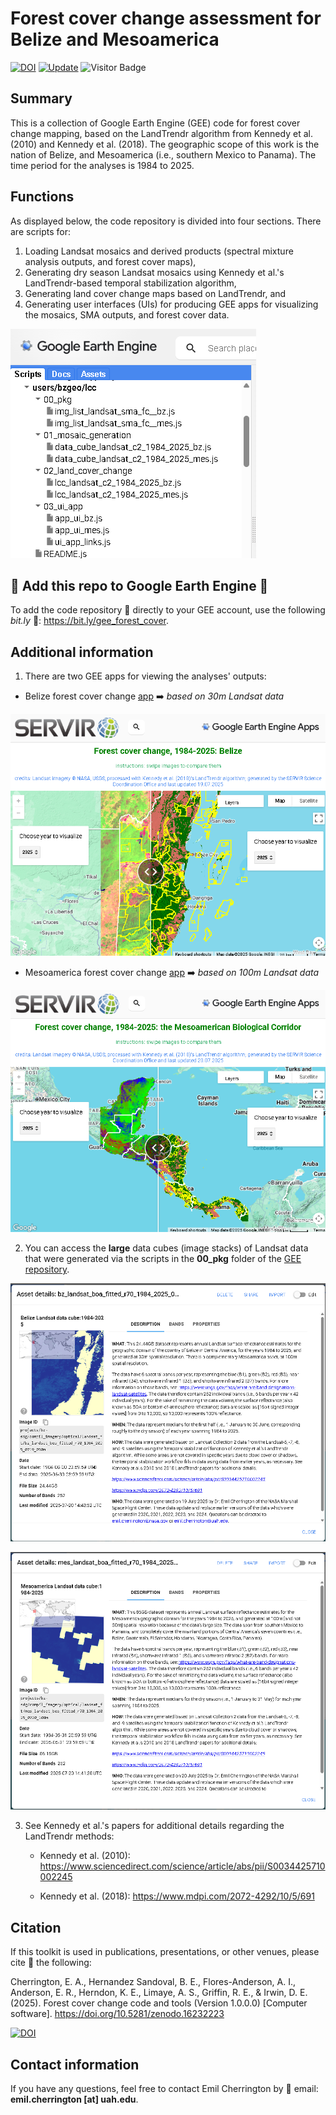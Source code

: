 # Forest cover change assessment for Belize and Mesoamerica

[![DOI](https://zenodo.org/badge/DOI/10.5281/zenodo.16232223.svg)](https://doi.org/10.5281/zenodo.16232223)
[![Update](https://img.shields.io/github/last-commit/bzgeo/forest_cover_change?label=repo%20last%20updated&style=flat-square)](https://github.com/BzGEO/forest_cover_change)
![Visitor Badge](https://visitor-badge.laobi.icu/badge?page_id=bzgeo.forest_cover_change)

## Summary
This is a collection of Google Earth Engine (GEE) code for forest cover change mapping, based on the LandTrendr algorithm from Kennedy et al. (2010) and Kennedy et al. (2018). The geographic scope of this work is the nation of Belize, and Mesoamerica (i.e., southern Mexico to Panama). The time period for the analyses is 1984 to 2025.

## Functions

As displayed below, the code repository is divided into four sections. There are scripts for:

1. Loading Landsat mosaics and derived products (spectral mixture analysis outputs, and forest cover maps),
2. Generating dry season Landsat mosaics using Kennedy et al.'s LandTrendr-based temporal stabilization algorithm,
3. Generating land cover change maps based on LandTrendr, and
4. Generating user interfaces (UIs) for producing GEE apps for visualizing the mosaics, SMA outputs, and forest cover data.

![](https://github.com/BzGEO/forest_cover_change/blob/main/_graphics/gee_repo_structure.png)

## 📢 Add this repo to Google Earth Engine 📢
To add the code repository 💾 directly to your GEE account, use the following *bit.ly* 🔗: https://bit.ly/gee_forest_cover.

## Additional information

1. There are two GEE apps for viewing the analyses' outputs:
   
  * Belize forest cover change [app](https://bzgeo.users.earthengine.app/view/bz-forest-cover-landsat) ➡️ *based on 30m Landsat data*

![](https://github.com/BzGEO/forest_cover_change/blob/main/_graphics/app_screenshot_bz_1.png)
    
  * Mesoamerica forest cover change [app](https://bzgeo.users.earthengine.app/view/mes-fcover-landsat) ➡️ *based on 100m Landsat data*

![](https://github.com/BzGEO/forest_cover_change/blob/main/_graphics/app_screenshot_mes_2.png)

2. You can access the **large** data cubes (image stacks) of Landsat data that were generated via the scripts in the **00_pkg** folder of the [GEE repository](https://bit.ly/gee_forest_cover).

![](https://github.com/BzGEO/forest_cover_change/blob/main/_graphics/data_cube_bz.png)

![](https://github.com/BzGEO/forest_cover_change/blob/main/_graphics/data_cube_mes.png)

3. See Kennedy et al.'s papers for additional details regarding the LandTrendr methods:

   * Kennedy et al. (2010): https://www.sciencedirect.com/science/article/abs/pii/S0034425710002245

   * Kennedy et al. (2018): https://www.mdpi.com/2072-4292/10/5/691

## Citation

If this toolkit is used in publications, presentations, or other venues, please cite 📝 the following:

Cherrington, E. A., Hernandez Sandoval, B. E., Flores-Anderson, A. I., Anderson, E. R., Herndon, K. E., Limaye, A. S., Griffin, R. E., & Irwin, D. E. (2025). Forest cover change code and tools (Version 1.0.0.0) [Computer software]. https://doi.org/10.5281/zenodo.16232223

[![DOI](https://zenodo.org/badge/DOI/10.5281/zenodo.16232223.svg)](https://doi.org/10.5281/zenodo.16232223)

## Contact information

If you have any questions, feel free to contact Emil Cherrington by :envelope_with_arrow: email: **emil.cherrington [at] uah.edu**.
